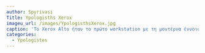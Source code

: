```yaml
---
author: Spyrivasi
Title: Ypologisths Xerox
imageu_url: /images/YpologisthsXerox.jpg
caption: 'Το Xerox Alto ήταν το πρώτο workstation με τη μοντέρνα έννοια του όρου και ένα από τα πιο σημαντικά συστήματα στην ιστορία των υπολογιστών. Η πειραματική πλατφόρμα πάνω στην οποία υλοποιήθηκαν για πρώτη φορά οι περισσότερες από τις τεχνολογίες και τις εφαρμογές των προσωπικών υπολογιστών'.
categories: 
  - Ypologistes
---
```

